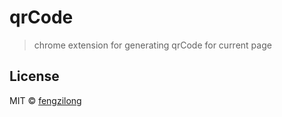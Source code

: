 # qrCode

> chrome extension for generating qrCode for current page

## License

MIT &copy; [fengzilong](https://github.com/fengzilong)
